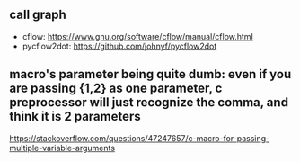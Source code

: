 ## call graph

- cflow: https://www.gnu.org/software/cflow/manual/cflow.html
- pycflow2dot: https://github.com/johnyf/pycflow2dot

## macro's parameter being quite dumb: even if you are passing {1,2} as one parameter, c preprocessor will just recognize the comma, and think it is 2 parameters

https://stackoverflow.com/questions/47247657/c-macro-for-passing-multiple-variable-arguments
